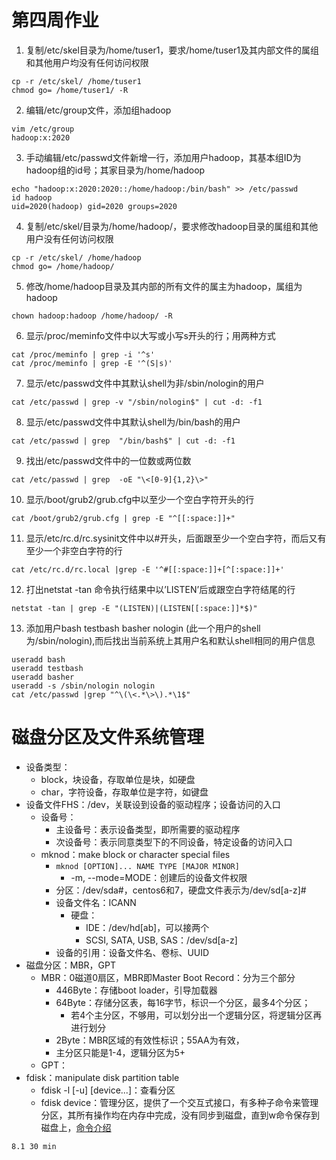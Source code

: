 # 第四周作业
1. 复制/etc/skel目录为/home/tuser1，要求/home/tuser1及其内部文件的属组和其他用户均没有任何访问权限

```
cp -r /etc/skel/ /home/tuser1
chmod go= /home/tuser1/ -R
```

2. 编辑/etc/group文件，添加组hadoop

```
vim /etc/group
hadoop:x:2020
```

3. 手动编辑/etc/passwd文件新增一行，添加用户hadoop，其基本组ID为hadoop组的id号；其家目录为/home/hadoop

```
echo "hadoop:x:2020:2020::/home/hadoop:/bin/bash" >> /etc/passwd
id hadoop
uid=2020(hadoop) gid=2020 groups=2020
```

4. 复制/etc/skel/目录为/home/hadoop/，要求修改hadoop目录的属组和其他用户没有任何访问权限

```
cp -r /etc/skel/ /home/hadoop 
chmod go= /home/hadoop/ 
```

5. 修改/home/hadoop目录及其内部的所有文件的属主为hadoop，属组为hadoop

```
chown hadoop:hadoop /home/hadoop/ -R
```

6. 显示/proc/meminfo文件中以大写或小写s开头的行；用两种方式

```
cat /proc/meminfo | grep -i '^s'
cat /proc/meminfo | grep -E '^(S|s)'
```

7. 显示/etc/passwd文件中其默认shell为非/sbin/nologin的用户

```
cat /etc/passwd | grep -v "/sbin/nologin$" | cut -d: -f1
```

8. 显示/etc/passwd文件中其默认shell为/bin/bash的用户

```
cat /etc/passwd | grep  "/bin/bash$" | cut -d: -f1
```

9. 找出/etc/passwd文件中的一位数或两位数

```
cat /etc/passwd | grep  -oE "\<[0-9]{1,2}\>" 
```

10. 显示/boot/grub2/grub.cfg中以至少一个空白字符开头的行

```
cat /boot/grub2/grub.cfg | grep -E "^[[:space:]]+"
```

11. 显示/etc/rc.d/rc.sysinit文件中以#开头，后面跟至少一个空白字符，而后又有至少一个非空白字符的行

```
cat /etc/rc.d/rc.local |grep -E '^#[[:space:]]+[^[:space:]]+'
```

12. 打出netstat -tan 命令执行结果中以’LISTEN’后或跟空白字符结尾的行

```
netstat -tan | grep -E "(LISTEN)|(LISTEN[[:space:]]*$)"
```


13. 添加用户bash testbash basher nologin (此一个用户的shell为/sbin/nologin),而后找出当前系统上其用户名和默认shell相同的用户信息

```
useradd bash
useradd testbash
useradd basher
useradd -s /sbin/nologin nologin
cat /etc/passwd |grep "^\(\<.*\>\).*\1$"
```

# 磁盘分区及文件系统管理
- 设备类型：
    - block，块设备，存取单位是块，如硬盘
    - char，字符设备，存取单位是字符，如键盘
- 设备文件FHS：/dev，关联设到设备的驱动程序；设备访问的入口
    - 设备号：
        - 主设备号：表示设备类型，即所需要的驱动程序
        - 次设备号：表示同意类型下的不同设备，特定设备的访问入口
    - mknod：make block or character special files
        - `mknod [OPTION]... NAME TYPE [MAJOR MINOR]`
            - -m, --mode=MODE：创建后的设备文件权限
        - 分区：/dev/sda#，centos6和7，硬盘文件表示为/dev/sd[a-z]#
        - 设备文件名：ICANN
            - 硬盘：
                - IDE：/dev/hd[ab]，可以接两个
                - SCSI, SATA, USB, SAS：/dev/sd[a-z]
        - 设备的引用：设备文件名、卷标、UUID
- 磁盘分区：MBR，GPT
    - MBR：0磁道0扇区，MBR即Master Boot Record：分为三个部分
        - 446Byte：存储boot loader，引导加载器
        - 64Byte：存储分区表，每16字节，标识一个分区，最多4个分区；
            - 若4个主分区，不够用，可以划分出一个逻辑分区，将逻辑分区再进行划分
        - 2Byte：MBR区域的有效性标识；55AA为有效，
        - 主分区只能是1-4，逻辑分区为5+
    - GPT：
- fdisk：manipulate disk partition table
    - fdisk -l [-u] [device...]：查看分区
    - fdisk device：管理分区，提供了一个交互式接口，有多种子命令来管理分区，其所有操作均在内存中完成，没有同步到磁盘，直到w命令保存到磁盘上，[命令介绍](http://cache.baiducontent.com/c?m=9d78d513d99717f419b480394d48d83c5f12c2222bd6a3086284cd15c6735b361627b5e7302267588483613f52fe1017adf431712a5060f1c099d61dc0edc56e7cd379756d1b874317d11dadce&p=882a9e4ec7904ead0db3dc295f00&newp=882a9e4ea4af50f90dbe9b7c5a5192695d0fc20e3dd4d701298ffe0cc4241a1a1a3aecbf2026120fd9c1766d04a9495fecf033763d0034f1f689df08d2ecce7e5de4366225&user=baidu&fm=sc&query=fdisk&qid=c88d74e600023eb0&p1=1)



`8.1 30 min`